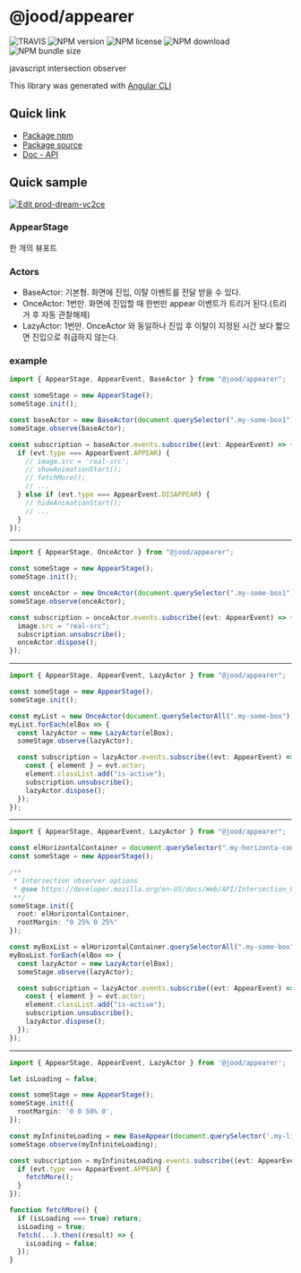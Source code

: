 # @jood/appearer

![TRAVIS](https://travis-ci.org/molgga/jood-appearer.svg?_v=2&branch=master)
![NPM version](https://img.shields.io/npm/v/@jood/appearer.svg?_v=2&style=flat-square)
![NPM license](https://img.shields.io/npm/l/@jood/appearer?_v=2&style=flat-square)
![NPM download](https://img.shields.io/npm/dt/@jood/appearer?_v=2&style=flat-square)
![NPM bundle size](https://img.shields.io/bundlephobia/min/@jood/appearer?_v=2&style=flat-square)

javascript intersection observer

This library was generated with [Angular CLI](https://github.com/angular/angular-cli)

## Quick link

- [Package npm](https://www.npmjs.com/package/@jood/appearer)
- [Package source](https://github.com/molgga/jood-appearer/tree/master/projects/packages)
- [Doc - API](https://molgga.github.io/jood-appearer)

## Quick sample

[![Edit prod-dream-vc2ce](https://codesandbox.io/static/img/play-codesandbox.svg)](https://codesandbox.io/s/prod-dream-vc2ce?fontsize=14&hidenavigation=1&theme=dark)

### AppearStage

한 개의 뷰포트

### Actors

- BaseActor: 기본형. 화면에 진입, 이탈 이벤트를 전달 받을 수 있다.
- OnceActor: 1번만. 화면에 진입할 때 한번만 appear 이벤트가 트리거 된다.(트리거 후 자동 관찰해제)
- LazyActor: 1번만. OnceActor 와 동일하나 진입 후 이탈이 지정된 시간 보다 짧으면 진입으로 취급하지 않는다.

### example

```typescript
import { AppearStage, AppearEvent, BaseActor } from "@jood/appearer";

const someStage = new AppearStage();
someStage.init();

const baseActor = new BaseActor(document.querySelector(".my-some-box1"));
someStage.observe(baseActor);

const subscription = baseActor.events.subscribe((evt: AppearEvent) => {
  if (evt.type === AppearEvent.APPEAR) {
    // image.src = 'real-src';
    // showAnimationStart();
    // fetchMore();
    // ...
  } else if (evt.type === AppearEvent.DISAPPEAR) {
    // hideAnimationStart();
    // ...
  }
});
```

---

```typescript
import { AppearStage, OnceActor } from "@jood/appearer";

const someStage = new AppearStage();
someStage.init();

const onceActor = new OnceActor(document.querySelector(".my-some-box1"));
someStage.observe(onceActor);

const subscription = onceActor.events.subscribe((evt: AppearEvent) => {
  image.src = "real-src";
  subscription.unsubscribe();
  onceActor.dispose();
});
```

---

```typescript
import { AppearStage, AppearEvent, LazyActor } from "@jood/appearer";

const someStage = new AppearStage();
someStage.init();

const myList = new OnceActor(document.querySelectorAll(".my-some-box"));
myList.forEach(elBox => {
  const lazyActor = new LazyActor(elBox);
  someStage.observe(lazyActor);

  const subscription = lazyActor.events.subscribe((evt: AppearEvent) => {
    const { element } = evt.actor;
    element.classList.add("is-active");
    subscription.unsubscribe();
    lazyActor.dispose();
  });
});
```

---

```typescript
import { AppearStage, AppearEvent, LazyActor } from "@jood/appearer";

const elHorizontalContainer = document.querySelector(".my-horizonta-container");
const someStage = new AppearStage();

/**
 * Intersection observer options
 * @see https://developer.mozilla.org/en-US/docs/Web/API/Intersection_Observer_API
 **/
someStage.init({
  root: elHorizontalContainer,
  rootMargin: "0 25% 0 25%"
});

const myBoxList = elHorizontalContainer.querySelectorAll(".my-some-box");
myBoxList.forEach(elBox => {
  const lazyActor = new LazyActor(elBox);
  someStage.observe(lazyActor);

  const subscription = lazyActor.events.subscribe((evt: AppearEvent) => {
    const { element } = evt.actor;
    element.classList.add("is-active");
    subscription.unsubscribe();
    lazyActor.dispose();
  });
});
```

---

```typescript
import { AppearStage, AppearEvent, LazyActor } from '@jood/appearer';

let isLoading = false;

const someStage = new AppearStage();
someStage.init({
  rootMargin: '0 0 50% 0',
});

const myInfiniteLoading = new BaseAppear(document.querySelector('.my-list-foot-loading'));
someStage.observe(myInfiniteLoading);

const subscription = myInfiniteLoading.events.subscribe((evt: AppearEvent) => {
  if (evt.type === AppearEvent.APPEAR) {
    fetchMore();
  }
});

function fetchMore() {
  if (isLoading === true) return;
  isLoading = true;
  fetch(...).then((result) => {
    isLoading = false;
  });
}
```

